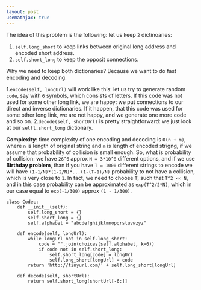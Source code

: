 ```yaml
---
layout: post
usemathjax: true
---
```


The idea of this problem is the following: let us keep `2` dictinoaries:
1. `self.long_short` to keep links between original long address and encoded short address.
2. `self.short_long` to keep the opposit connections.

Why we need to keep both dictionaries? Because we want to do fast encoding and decoding.

1.`encode(self, longUrl)` will work like this: let us try to generate random `code`, say with `6` symbols, which consists of letters. If this code was not used for some other long link, we are happy: we put connections to our direct and inverse dictionaries. If it happen, that this code was used for some other long link, we are not happy, and we generate one more code and so on.
2.`decode(self, shortUrl)` is pretty straightforward: we just look at our `selfl.short_long` dictionary.

**Complexity**: time complexity of one encoding and decoding is `O(n + m)`, where `n` is length of original string and `m` is length of encoded strigng, if we assume that probability of collision is small enough. So, what is probability of collision: we have `26^6` approx `N = 3*10^8` different options, and if we use **Birthday problem**, than if you have `T = 1000` different strings to encode we will have `(1-1/N)*(1-2/N)*...(1-(T-1)/N)` probability to not have a collision, which is very close to `1`. In fact, we need to choose `T`, such that `T^2 << N`, and in this case probability can be approximated as `exp(T^2/2*N)`, which in our case equal to `exp(-1/300)` approx `(1 - 1/300)`.

```
class Codec:
    def __init__(self):
        self.long_short = {}
        self.short_long = {}
        self.alphabet = "abcdefghijklmnopqrstuvwzyz"

    def encode(self, longUrl):
        while longUrl not in self.long_short:
            code = "".join(choices(self.alphabet, k=6))
            if code not in self.short_long:
                self.short_long[code] = longUrl
                self.long_short[longUrl] = code
        return 'http://tinyurl.com/' + self.long_short[longUrl]

    def decode(self, shortUrl):
        return self.short_long[shortUrl[-6:]]
```